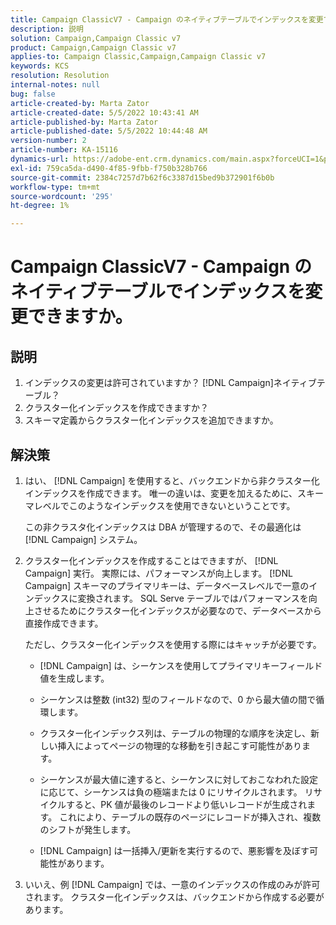 ```yaml
---
title: Campaign ClassicV7 - Campaign のネイティブテーブルでインデックスを変更できますか。
description: 説明
solution: Campaign,Campaign Classic v7
product: Campaign,Campaign Classic v7
applies-to: Campaign Classic,Campaign,Campaign Classic v7
keywords: KCS
resolution: Resolution
internal-notes: null
bug: false
article-created-by: Marta Zator
article-created-date: 5/5/2022 10:43:41 AM
article-published-by: Marta Zator
article-published-date: 5/5/2022 10:44:48 AM
version-number: 2
article-number: KA-15116
dynamics-url: https://adobe-ent.crm.dynamics.com/main.aspx?forceUCI=1&pagetype=entityrecord&etn=knowledgearticle&id=126c1838-60cc-ec11-a7b5-6045bd00dbbc
exl-id: 759ca5da-d490-4f85-9fbb-f750b328b766
source-git-commit: 2384c7257d7b62f6c3387d15bed9b372901f6b0b
workflow-type: tm+mt
source-wordcount: '295'
ht-degree: 1%

---
```


# Campaign ClassicV7 - Campaign のネイティブテーブルでインデックスを変更できますか。

## 説明

1. インデックスの変更は許可されていますか？ [!DNL Campaign]ネイティブテーブル？
1. クラスター化インデックスを作成できますか？
1. スキーマ定義からクラスター化インデックスを追加できますか。

## 解決策

1. はい、 [!DNL Campaign] を使用すると、バックエンドから非クラスター化インデックスを作成できます。 唯一の違いは、変更を加えるために、スキーマレベルでこのようなインデックスを使用できないということです。 

   この非クラスタ化インデックスは DBA が管理するので、その最適化は [!DNL Campaign] システム。

1. クラスター化インデックスを作成することはできますが、 [!DNL Campaign] 実行。 実際には、パフォーマンスが向上します。 [!DNL Campaign] スキーマのプライマリキーは、データベースレベルで一意のインデックスに変換されます。 SQL Serve テーブルではパフォーマンスを向上させるためにクラスター化インデックスが必要なので、データベースから直接作成できます。

   ただし、クラスター化インデックスを使用する際にはキャッチが必要です。 

   - [!DNL Campaign] は、シーケンスを使用してプライマリキーフィールド値を生成します。

   - シーケンスは整数 (int32) 型のフィールドなので、0 から最大値の間で循環します。

   - クラスター化インデックス列は、テーブルの物理的な順序を決定し、新しい挿入によってページの物理的な移動を引き起こす可能性があります。

   - シーケンスが最大値に達すると、シーケンスに対しておこなわれた設定に応じて、シーケンスは負の極端または 0 にリサイクルされます。 リサイクルすると、PK 値が最後のレコードより低いレコードが生成されます。 これにより、テーブルの既存のページにレコードが挿入され、複数のシフトが発生します。 

   - [!DNL Campaign] は一括挿入/更新を実行するので、悪影響を及ぼす可能性があります。

1. いいえ、例 [!DNL Campaign] では、一意のインデックスの作成のみが許可されます。 クラスター化インデックスは、バックエンドから作成する必要があります。
